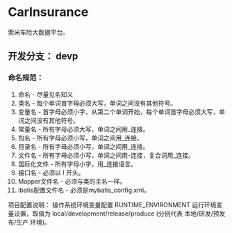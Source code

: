 # CarInsurance
索米车险大数据平台。

## 开发分支： devp

### 命名规范：
1. 命名 - 尽量见名知义
2. 类名 - 每个单词首字母必须大写，单词之间没有其他符号。
3. 变量名 - 首字母必须小字，从第二个单词开始，每个单词首字母必须大写，单词之间没有其他符号。
4. 常量名 - 所有字母必须大写，单词之间用_连接。
5. 包名 - 所有字母必须小写，单词之间用_连接。
6. 目录名 - 所有字母必须小写，单词之间用_连接。
7. 文件名 - 所有字母必须小写，单词之间用-连接，复合词用_连接。
8. 国际化文件 - 所有字母小字，用_连接语言。
10. 接口名 - 必须以 I 开头。
11. Mapper文件名 - 必须与类的主名一样。
12. ibatis配置文件名 - 必须是mybatis_config.xml。



项目配置说明：
操作系统环境变量配置 RUNTIME_ENVIRONMENT 运行环境变量设置，取值为 local/development/release/produce (分别代表 本地/研发/预发布/生产 环境)。




